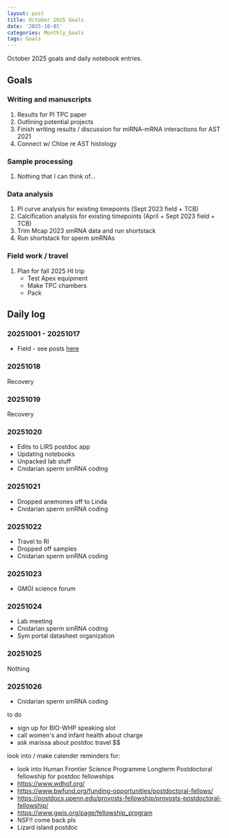 ```yaml
---
layout: post
title: October 2025 Goals
date: '2025-10-01'
categories: Monthly_Goals
tags: Goals
---
```


October 2025 goals and daily notebook entries.

## Goals

### Writing and manuscripts 

1. Results for PI TPC paper 
2. Outlining potential projects
3. Finish writing results / discussion for miRNA-mRNA interactions for AST 2021 
4. Connect w/ Chloe re AST histology 

### Sample processing

1. Nothing that I can think of...

### Data analysis

1. PI curve analysis for existing timepoints (Sept 2023 field + TCB)
2. Calcification analysis for existing timepoints (April + Sept 2023 field + TCB)
3. Trim Mcap 2023 smRNA data and run shortstack 
4. Run shortstack for sperm smRNAs 

### Field work / travel 

1. Plan for fall 2025 HI trip 
	- Test Apex equipment 
	- Make TPC chambers 
	- Pack 

## Daily log 

### 20251001 - 20251017

- Field - see posts [here](https://github.com/JillAshey/Ashey_Barott_Lab_Notebook/blob/main/posts/2025-09-29-Hawaii-NSF-Career-Fall2025-DailyPosts.md)

### 20251018

Recovery 

### 20251019

Recovery 

### 20251020

- Edits to LIRS postdoc app 
- Updating notebooks 
- Unpacked lab stuff 
- Cnidarian sperm smRNA coding 

### 20251021

- Dropped anemones off to Linda 
- Cnidarian sperm smRNA coding 

### 20251022

- Travel to RI
- Dropped off samples 
- Cnidarian sperm smRNA coding 

### 20251023

- GMGI science forum 

### 20251024

- Lab meeting 
- Cnidarian sperm smRNA coding 
- Sym portal datasheet organization

### 20251025

Nothing 

### 20251026

- Cnidarian sperm smRNA coding 

















to do 

- sign up for BIO-WHP speaking slot 
- call women's and infant health about charge 
- ask marissa about postdoc travel $$

look into / make calender reminders for: 

- look into Human Frontier Science Programme Longterm Postdoctoral fellowship for postdoc fellowships
- https://www.wdhof.org/
- https://www.bwfund.org/funding-opportunities/postdoctoral-fellows/ 
- https://postdocs.upenn.edu/provosts-fellowship/provosts-postdoctoral-fellowship/ 
- https://www.gwis.org/page/fellowship_program 
- NSF!! come back pls 
- Lizard island postdoc 